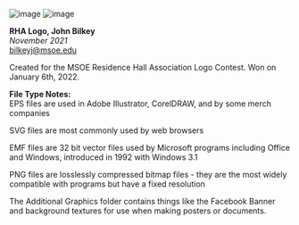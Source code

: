 ![image](https://user-images.githubusercontent.com/47438957/148727753-c0c365ca-3fd4-45ec-a273-8225092d4751.png#gh-light-mode-only)
![image](https://user-images.githubusercontent.com/47438957/148727823-2a3cb55c-71b6-40b6-b21d-95435445f18d.png#gh-dark-mode-only)

**RHA Logo, John Bilkey**   
*November 2021*   
bilkeyj@msoe.edu   
   
      
Created for the MSOE Residence Hall Association Logo Contest. Won on January 6th, 2022.   
   
   
**File Type Notes:**   
EPS files are used in Adobe Illustrator, CorelDRAW, and by some merch companies   

SVG files are most commonly used by web browsers   

EMF files are 32 bit vector files used by Microsoft programs including Office and Windows, introduced in 1992 with Windows 3.1   

PNG files are losslessly compressed bitmap files - they are the most widely compatible with programs but have a fixed resolution   

The Additional Graphics folder contains things like the Facebook Banner and background textures for use when making posters or documents.   
